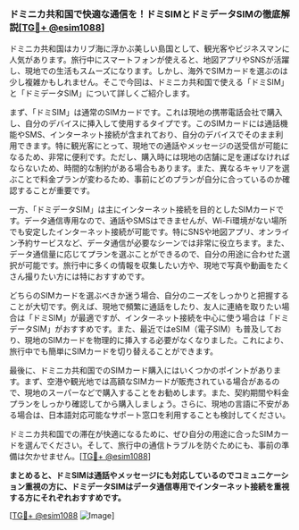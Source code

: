 ### ドミニカ共和国で快適な通信を！ドミSIMとドミデータSIMの徹底解説[[TG💪+ @esim1088](https://t.me/s/esim1088)]

ドミニカ共和国はカリブ海に浮かぶ美しい島国として、観光客やビジネスマンに人気があります。旅行中にスマートフォンが使えると、地図アプリやSNSが活躍し、現地での生活もスムーズになります。しかし、海外でSIMカードを選ぶのは少し複雑かもしれません。そこで今回は、ドミニカ共和国で使える「ドミSIM」と「ドミデータSIM」について詳しくご紹介します。

まず、「ドミSIM」は通常のSIMカードです。これは現地の携帯電話会社で購入し、自分のデバイスに挿入して使用するタイプです。このSIMカードには通話機能やSMS、インターネット接続が含まれており、自分のデバイスでそのまま利用できます。特に観光客にとって、現地での通話やメッセージの送受信が可能になるため、非常に便利です。ただし、購入時には現地の店舗に足を運ばなければならないため、時間的な制約がある場合もあります。また、異なるキャリアを選ぶことで料金プランが変わるため、事前にどのプランが自分に合っているのか確認することが重要です。

一方、「ドミデータSIM」は主にインターネット接続を目的としたSIMカードです。データ通信専用なので、通話やSMSはできませんが、Wi-Fi環境がない場所でも安定したインターネット接続が可能です。特にSNSや地図アプリ、オンライン予約サービスなど、データ通信が必要なシーンでは非常に役立ちます。また、データ通信量に応じてプランを選ぶことができるので、自分の用途に合わせた選択が可能です。旅行中に多くの情報を収集したい方や、現地で写真や動画をたくさん撮りたい方には特におすすめです。

どちらのSIMカードを選ぶべきか迷う場合、自分のニーズをしっかりと把握することが大切です。例えば、現地で頻繁に通話をしたり、友人に連絡を取りたい場合は「ドミSIM」が最適ですが、インターネット接続を中心に使う場合は「ドミデータSIM」がおすすめです。また、最近ではeSIM（電子SIM）も普及しており、現地のSIMカードを物理的に挿入する必要がなくなりました。これにより、旅行中でも簡単にSIMカードを切り替えることができます。

最後に、ドミニカ共和国でのSIMカード購入にはいくつかのポイントがあります。まず、空港や観光地では高額なSIMカードが販売されている場合があるので、現地のスーパーなどで購入することをお勧めします。また、契約期間や料金プランをしっかり確認してから購入しましょう。さらに、現地の言語に不安がある場合は、日本語対応可能なサポート窓口を利用することも検討してください。

ドミニカ共和国での滞在が快適になるために、ぜひ自分の用途に合ったSIMカードを選んでください。そして、旅行中の通信トラブルを防ぐためにも、事前の準備は欠かせません。[[TG💪+ @esim1088](https://t.me/s/esim1088)]

**まとめると、ドミSIMは通話やメッセージにも対応しているのでコミュニケーション重視の方に、ドミデータSIMはデータ通信専用でインターネット接続を重視する方にそれぞれおすすめです。**

[[TG💪+ @esim1088](https://t.me/s/esim1088) ![Image](https://i.postimg.cc/Y0z9fWf4/image.png)]